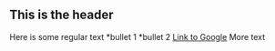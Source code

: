 ## This is the header

Here is some regular text
*bullet 1
*bullet 2
[Link to Google](https://www.google.com)
More text